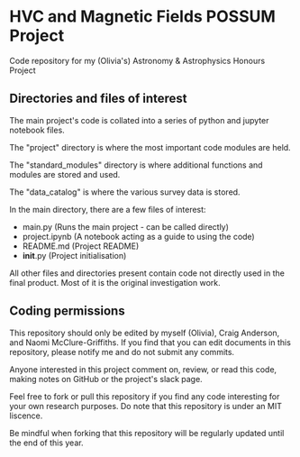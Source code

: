 # HVC and Magnetic Fields POSSUM Project
Code repository for my (Olivia's) Astronomy &amp; Astrophysics Honours Project

## Directories and files of interest

The main project's code is collated into a series of python and jupyter notebook files.

The "project" directory is where the most important code modules are held.

The "standard_modules" directory is where additional functions and modules are stored and used.

The "data_catalog" is where the various survey data is stored.

In the main directory, there are a few files of interest:
- main.py (Runs the main project - can be called directly)
- project.ipynb (A notebook acting as a guide to using the code)
- README.md (Project README)
- __init__.py (Project initialisation)

All other files and directories present contain code not directly used in the final product. Most of it is the original investigation work.

## Coding permissions

This repository should only be edited by myself (Olivia), Craig Anderson, and Naomi McClure-Griffiths. If you find that you can edit documents in this repository, please notify me and do not submit any commits.

Anyone interested in this project comment on, review, or read this code, making notes on GitHub or the project's slack page.

Feel free to fork or pull this repository if you find any code interesting for your own research purposes. Do note that this repository is under an MIT liscence.

Be mindful when forking that this repository will be regularly updated until the end of this year.
